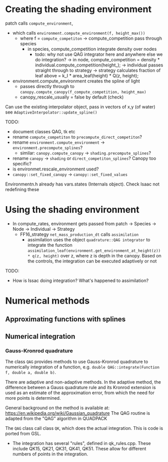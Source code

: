 # Creating the shading environment

patch calls `compute_environment`, 
  - which calls `environment.compute_environment(f, height_max())`
    - where f = `compute_competiton` 
      -> compute_competition pass through species 
        - in species, compute_competition integrate density over nodes
          - todo: why not use QAG integrator here and anywhere else we do integration?
          -> in node, compute_competition = density * individual.compute_competition(height_); 
            -> individual passes straight through to strategy
              -> strategy calculates fraction of leaf above = k_I * area_leaf(height) * Q(z, height);
  - environment.compute_environment creates the spline of light
    - passes directly through to `canopy.compute_canopy(f_compute_competition, height_max)`
    - canopy_rescale_usually = false by default (check)

Can use the existing interpolator object, pass in vectors of x,y (of water)
see `AdaptiveInterpolator::update_spline()`

TODO:
- document classes QAG, tk etc
- rename `compute_competiton` to `precompute_direct_competiton`?
- rename `environment.compute_environment` ->  `environment.precompute_splines`?
  - similar: `canopy.compute_canopy` -> `shading.precompute_splines`?
- rename `canopy` -> `shading` or `direct_competiton_splines`? Canopy too specific?
- is environmet.rescale_environment used?
- `canopy::set_fixed_canopy` -> `canopy::set_fixed_values`

Environmentn.h already has vars.states (Internals object). Check Isaac not redefining these

# Using the shading environment

- In compute_rates, environment gets passed from patch -> Species -> Node -> Individual -> Strategy
  - FF16_strategy `net_mass_production_dt` calls `assimilation`
    - assimilation uses the object `quadrature::QAG integrator` to integrate the function `assimilation_leaf(environment.get_environment_at_height(z)) * q(z, height)` over z, where z is depth in the canopy. Based on the controls, the integration can be executed adaptively or not

TODO:

- How is Issac doing integration? What's happened to assimilation?


# Numerical methods

## Approximating functions with splines


## Numerical integration

### Gauss-Kronrod quadrature

The class `QAG` provides methods to use Gauss-Kronrod quadrature to numerically integration of a function, e.g. `double QAG::integrate(Function f, double a, double b)`. 

There are adaptive and non-adaptive methods. In the adaptive method, the difference between a Gauss quadrature rule and its Kronrod extension is used as an estimate of the approximation error, from which the need for more points is determined.

General background on the method is available at: https://en.wikipedia.org/wiki/Gaussian_quadrature
The QAG routine is adapted from the "QAG" algorithm in QUADPACK

The `QAG` class call class `QK`, which does the actual integration. This is code is ported from GSL.

- The integration has several "rules", defined in qk_rules.cpp. These include QK15, QK21, QK31, QK41, QK51. These allow for different numbers of points in the integration.





